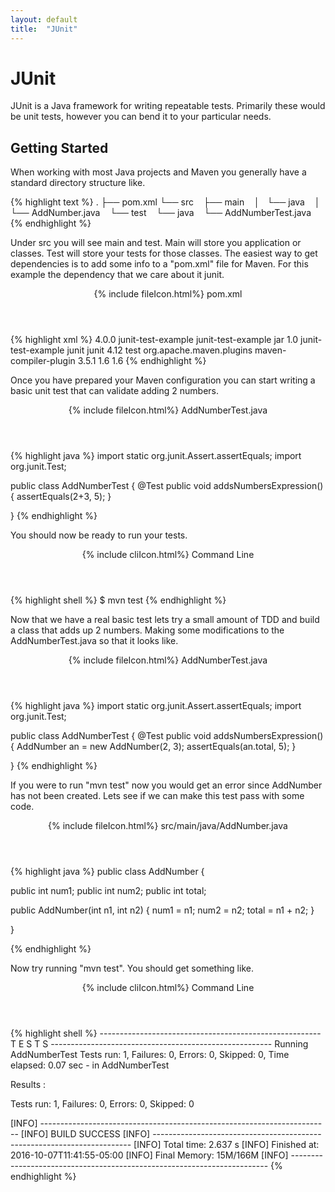 ```yaml
---
layout: default
title:  "JUnit"
---
```

# JUnit

JUnit is a Java framework for writing repeatable tests.  Primarily these would
be unit tests, however you can bend it to your particular needs.

## Getting Started

When working with most Java projects and Maven you generally have a standard
directory structure like.

{% highlight text %}
.
├── pom.xml
└── src
    ├── main
    │   └── java
    │       └── AddNumber.java
    └── test
        └── java
            └── AddNumberTest.java
{% endhighlight %}

Under src you will see main and test.  Main will store you application or
classes.  Test will store your tests for those classes.  The easiest way to get
dependencies is to add some info to a "pom.xml" file for Maven.  For this
example the dependency that we care about it junit.

<div class="w3-card">
<header class="w3-container w3-blue">
  {% include fileIcon.html%}
  pom.xml
</header>

<div class="w3-container">
{% highlight xml %}
<project
  xmlns="http://maven.apache.org/POM/4.0.0"
  xmlns:xsi="http://www.w3.org/2001/XMLSchema-instance"
  xsi:schemaLocation="http://maven.apache.org/POM/4.0.0 http://maven.apache.org/maven-v4_0_0.xsd">
  <modelVersion>4.0.0</modelVersion>
  <groupId>junit-test-example</groupId>
  <artifactId>junit-test-example</artifactId>
  <packaging>jar</packaging>
  <version>1.0</version>
  <name>junit-test-example</name>
  <dependencies>
    <dependency>
      <groupId>junit</groupId>
      <artifactId>junit</artifactId>
      <version>4.12</version>
      <scope>test</scope>
    </dependency>
 </dependencies>
  <build>
    <plugins>
      <plugin>
        <groupId>org.apache.maven.plugins</groupId>
        <artifactId>maven-compiler-plugin</artifactId>
        <version>3.5.1</version>
        <configuration>
          <source>1.6</source>
          <target>1.6</target>
        </configuration>
      </plugin>
    </plugins>
  </build>
</project>
{% endhighlight %}
</div>
</div>

Once you have prepared your Maven configuration you can start writing a basic
unit test that can validate adding 2 numbers.

<div class="w3-card">
<header class="w3-container w3-blue">
  {% include fileIcon.html%}
  AddNumberTest.java
</header>

<div class="w3-container">
{% highlight java %}
import static org.junit.Assert.assertEquals;
import org.junit.Test;

public class AddNumberTest {
  @Test
  public void addsNumbersExpression() {
    assertEquals(2+3, 5);
  }

}
{% endhighlight %}
</div>
</div>

You should now be ready to run your tests.

<div class="w3-card">
<header class="w3-container w3-grey">
  {% include cliIcon.html%}
  Command Line
</header>

<div class="w3-container">
{% highlight shell %}
$ mvn test
{% endhighlight %}
</div>
</div>

Now that we have a real basic test lets try a small amount of TDD and build a
class that adds up 2 numbers.  Making some modifications to the
AddNumberTest.java so that it looks like.

<div class="w3-card">
<header class="w3-container w3-blue">
  {% include fileIcon.html%}
  AddNumberTest.java
</header>

<div class="w3-container">
{% highlight java %}
import static org.junit.Assert.assertEquals;
import org.junit.Test;

public class AddNumberTest {
  @Test
  public void addsNumbersExpression() {
    AddNumber an = new AddNumber(2, 3);
    assertEquals(an.total, 5);
  }

}
{% endhighlight %}
</div>
</div>

If you were to run "mvn test" now you would get an error since AddNumber has
not been created.  Lets see if we can make this test pass with some code.

<div class="w3-card">
<header class="w3-container w3-blue">
  {% include fileIcon.html%}
  src/main/java/AddNumber.java
</header>

<div class="w3-container">
{% highlight java %}
public class AddNumber {

  public int num1;
  public int num2;
  public int total;

  public AddNumber(int n1, int n2) {
    num1 = n1;
    num2 = n2;
    total = n1 + n2;
  }

}

{% endhighlight %}
</div>
</div>

Now try running "mvn test".  You should get something like.

<div class="w3-card">
<header class="w3-container w3-grey">
  {% include cliIcon.html%}
  Command Line
</header>

<div class="w3-container">
{% highlight shell %}
-------------------------------------------------------
 T E S T S
-------------------------------------------------------
Running AddNumberTest
Tests run: 1, Failures: 0, Errors: 0, Skipped: 0, Time elapsed: 0.07 sec - in AddNumberTest

Results :

Tests run: 1, Failures: 0, Errors: 0, Skipped: 0

[INFO] ------------------------------------------------------------------------
[INFO] BUILD SUCCESS
[INFO] ------------------------------------------------------------------------
[INFO] Total time: 2.637 s
[INFO] Finished at: 2016-10-07T11:41:55-05:00
[INFO] Final Memory: 15M/166M
[INFO] ------------------------------------------------------------------------
{% endhighlight %}
</div>
</div>
